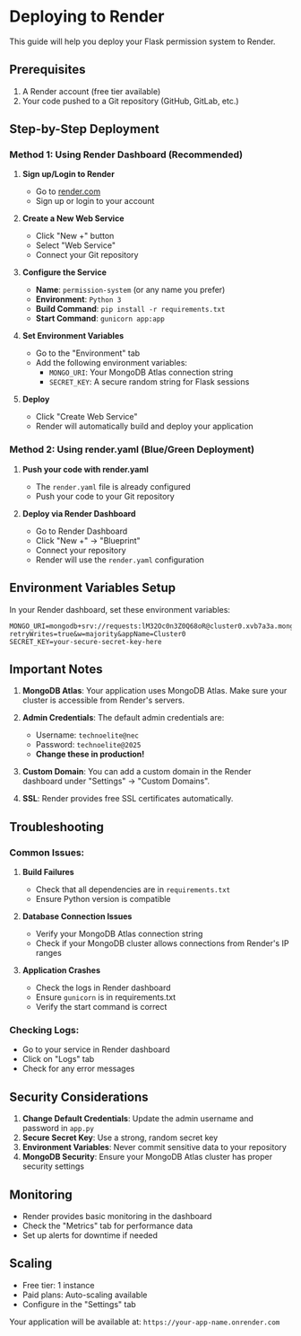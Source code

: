# Deploying to Render

This guide will help you deploy your Flask permission system to Render.

## Prerequisites

1. A Render account (free tier available)
2. Your code pushed to a Git repository (GitHub, GitLab, etc.)

## Step-by-Step Deployment

### Method 1: Using Render Dashboard (Recommended)

1. **Sign up/Login to Render**
   - Go to [render.com](https://render.com)
   - Sign up or login to your account

2. **Create a New Web Service**
   - Click "New +" button
   - Select "Web Service"
   - Connect your Git repository

3. **Configure the Service**
   - **Name**: `permission-system` (or any name you prefer)
   - **Environment**: `Python 3`
   - **Build Command**: `pip install -r requirements.txt`
   - **Start Command**: `gunicorn app:app`

4. **Set Environment Variables**
   - Go to the "Environment" tab
   - Add the following environment variables:
     - `MONGO_URI`: Your MongoDB Atlas connection string
     - `SECRET_KEY`: A secure random string for Flask sessions

5. **Deploy**
   - Click "Create Web Service"
   - Render will automatically build and deploy your application

### Method 2: Using render.yaml (Blue/Green Deployment)

1. **Push your code with render.yaml**
   - The `render.yaml` file is already configured
   - Push your code to your Git repository

2. **Deploy via Render Dashboard**
   - Go to Render Dashboard
   - Click "New +" → "Blueprint"
   - Connect your repository
   - Render will use the `render.yaml` configuration

## Environment Variables Setup

In your Render dashboard, set these environment variables:

```
MONGO_URI=mongodb+srv://requests:lM32Oc0n3Z0Q68oR@cluster0.xvb7a3a.mongodb.net/?retryWrites=true&w=majority&appName=Cluster0
SECRET_KEY=your-secure-secret-key-here
```

## Important Notes

1. **MongoDB Atlas**: Your application uses MongoDB Atlas. Make sure your cluster is accessible from Render's servers.

2. **Admin Credentials**: The default admin credentials are:
   - Username: `technoelite@nec`
   - Password: `technoelite@2025`
   - **Change these in production!**

3. **Custom Domain**: You can add a custom domain in the Render dashboard under "Settings" → "Custom Domains".

4. **SSL**: Render provides free SSL certificates automatically.

## Troubleshooting

### Common Issues:

1. **Build Failures**
   - Check that all dependencies are in `requirements.txt`
   - Ensure Python version is compatible

2. **Database Connection Issues**
   - Verify your MongoDB Atlas connection string
   - Check if your MongoDB cluster allows connections from Render's IP ranges

3. **Application Crashes**
   - Check the logs in Render dashboard
   - Ensure `gunicorn` is in requirements.txt
   - Verify the start command is correct

### Checking Logs:
- Go to your service in Render dashboard
- Click on "Logs" tab
- Check for any error messages

## Security Considerations

1. **Change Default Credentials**: Update the admin username and password in `app.py`
2. **Secure Secret Key**: Use a strong, random secret key
3. **Environment Variables**: Never commit sensitive data to your repository
4. **MongoDB Security**: Ensure your MongoDB Atlas cluster has proper security settings

## Monitoring

- Render provides basic monitoring in the dashboard
- Check the "Metrics" tab for performance data
- Set up alerts for downtime if needed

## Scaling

- Free tier: 1 instance
- Paid plans: Auto-scaling available
- Configure in the "Settings" tab

Your application will be available at: `https://your-app-name.onrender.com`
